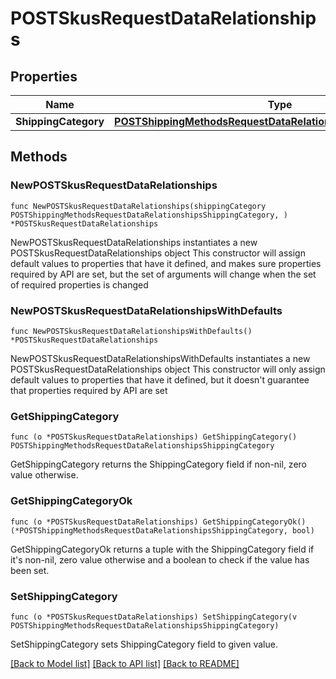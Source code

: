 # POSTSkusRequestDataRelationships

## Properties

Name | Type | Description | Notes
------------ | ------------- | ------------- | -------------
**ShippingCategory** | [**POSTShippingMethodsRequestDataRelationshipsShippingCategory**](POSTShippingMethodsRequestDataRelationshipsShippingCategory.md) |  | 

## Methods

### NewPOSTSkusRequestDataRelationships

`func NewPOSTSkusRequestDataRelationships(shippingCategory POSTShippingMethodsRequestDataRelationshipsShippingCategory, ) *POSTSkusRequestDataRelationships`

NewPOSTSkusRequestDataRelationships instantiates a new POSTSkusRequestDataRelationships object
This constructor will assign default values to properties that have it defined,
and makes sure properties required by API are set, but the set of arguments
will change when the set of required properties is changed

### NewPOSTSkusRequestDataRelationshipsWithDefaults

`func NewPOSTSkusRequestDataRelationshipsWithDefaults() *POSTSkusRequestDataRelationships`

NewPOSTSkusRequestDataRelationshipsWithDefaults instantiates a new POSTSkusRequestDataRelationships object
This constructor will only assign default values to properties that have it defined,
but it doesn't guarantee that properties required by API are set

### GetShippingCategory

`func (o *POSTSkusRequestDataRelationships) GetShippingCategory() POSTShippingMethodsRequestDataRelationshipsShippingCategory`

GetShippingCategory returns the ShippingCategory field if non-nil, zero value otherwise.

### GetShippingCategoryOk

`func (o *POSTSkusRequestDataRelationships) GetShippingCategoryOk() (*POSTShippingMethodsRequestDataRelationshipsShippingCategory, bool)`

GetShippingCategoryOk returns a tuple with the ShippingCategory field if it's non-nil, zero value otherwise
and a boolean to check if the value has been set.

### SetShippingCategory

`func (o *POSTSkusRequestDataRelationships) SetShippingCategory(v POSTShippingMethodsRequestDataRelationshipsShippingCategory)`

SetShippingCategory sets ShippingCategory field to given value.



[[Back to Model list]](../README.md#documentation-for-models) [[Back to API list]](../README.md#documentation-for-api-endpoints) [[Back to README]](../README.md)


